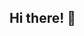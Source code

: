 ## Hi there! 👋
<!--
I'm Sungyeon Kim, a undergraduate 

## 📚Education
Soongsil Univ. AI Convergence (B.S., _Summa Cum Laude_, _GPA: 4.49/4.5_)  

## 💼 Internship
- Soongsil Univ. DATOS Lab Intern (2023.01 ~ 2024.03)
- Samsung Electronics, Software Developer Intern (2024.07 ~ 2024.08)

## 🚀 Skills
<img src="https://img.shields.io/badge/pytorch-20232a.svg?style=for-the-badge&logo=pytorch&logoColor=#EE4C2C" /> <img src="https://img.shields.io/badge/python-20232a.svg?style=for-the-badge&logo=python&logoColor=#3776AB" /> <img src="https://img.shields.io/badge/django-20232a.svg?style=for-the-badge&logo=django&logoColor=#092E20" />


## 💻 Projects
🥉 [3rd Prize] 2021 Soongsil Univ AI Contest : StepByStep

Object Detection with Single Shot MultiBox Detector Algorithm
 -->
<!--
**tjddus0403/tjddus0403** is a ✨ _special_ ✨ repository because its `README.md` (this file) appears on your GitHub profile.

Here are some ideas to get you started:

- 🔭 I’m currently working on ...
- 🌱 I’m currently learning ...
- 👯 I’m looking to collaborate on ...
- 🤔 I’m looking for help with ...
- 💬 Ask me about ...
- 📫 How to reach me: ...
- 😄 Pronouns: ...
- ⚡ Fun fact: ...
-->
